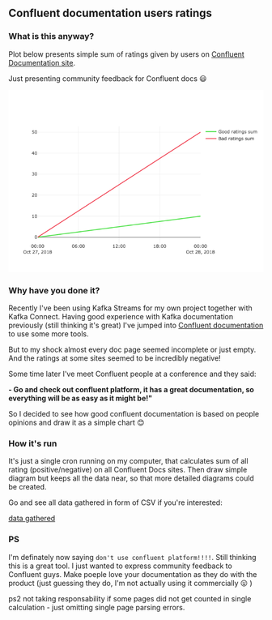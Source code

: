 ## Confluent documentation users ratings

### What is this anyway?

Plot below presents simple sum of ratings given by users on [Confluent Documentation site](https://docs.confluent.io/current/).

Just presenting community feedback for Confluent docs :smiley:

![](images/latest.png)

### Why have you done it?

Recently I've been using Kafka Streams for my own project together with Kafka Connect. 
Having good experience with Kafka documentation previously (still thinking it's great) I've jumped into [Confluent documentation](https://docs.confluent.io/current/) to use some more tools.

But to my shock almost every doc page seemed incomplete or just empty. And the ratings at some sites seemed to be incredibly negative!

Some time later I've meet Confluent people at a conference and they said:

**- Go and check out confluent platform, it has a great documentation, so everything will be as easy as it might be!"**

So I decided to see how good confluent documentation is based on people opinions and draw it as a simple chart :blush:


### How it's run

It's just a single cron running on my computer, that calculates sum of all rating (positive/negative) on all Confluent Docs sites. Then draw simple diagram but keeps all the data near, so that more detailed diagrams could be created.

Go and see all data gathered in form of CSV if you're interested:

[data gathered](https://github.com/gmiejski/confluent-documentation-quality/tree/master/data)

### PS

I'm definately now saying `don't use confluent platform!!!!`. Still thinking this is a great tool. I just wanted to express community feedback to Confluent guys. Make poeple love your documentation as they do with the product (just guessing they do, I'm not actually using it commercially :stuck_out_tongue: ) 

ps2 not taking responsability if some pages did not get counted in single calculation - just omitting single page parsing errors.
